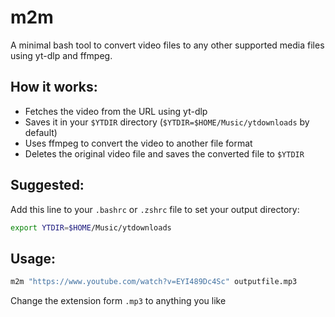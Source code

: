 # m2m

A minimal bash tool to convert video files to any other supported media files using yt-dlp and ffmpeg.

## How it works:
- Fetches the video from the URL using yt-dlp
- Saves it in your `$YTDIR` directory (`$YTDIR=$HOME/Music/ytdownloads` by default)
- Uses ffmpeg to convert the video to another file format
- Deletes the original video file and saves the converted file to `$YTDIR`

## Suggested:
Add this line to your `.bashrc` or `.zshrc` file to set your output directory:

```bash
export YTDIR=$HOME/Music/ytdownloads
```

## Usage:
 ```bash
m2m "https://www.youtube.com/watch?v=EYI489Dc4Sc" outputfile.mp3
```
Change the extension form `.mp3` to anything you like
